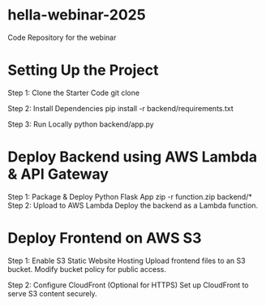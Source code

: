 # hella-webinar-2025
Code Repository for the webinar

# Setting Up the Project

Step 1: Clone the Starter Code
git clone <repo-link>

Step 2: Install Dependencies
pip install -r backend/requirements.txt

Step 3: Run Locally
python backend/app.py


# Deploy Backend using AWS Lambda & API Gateway

Step 1: Package & Deploy Python Flask App
zip -r function.zip backend/*
Step 2: Upload to AWS Lambda 
Deploy the backend as a Lambda function.

# Deploy Frontend on AWS S3

Step 1: Enable S3 Static Website Hosting
Upload frontend files to an S3 bucket.
Modify bucket policy for public access.

Step 2: Configure CloudFront (Optional for HTTPS)
Set up CloudFront to serve S3 content securely.
